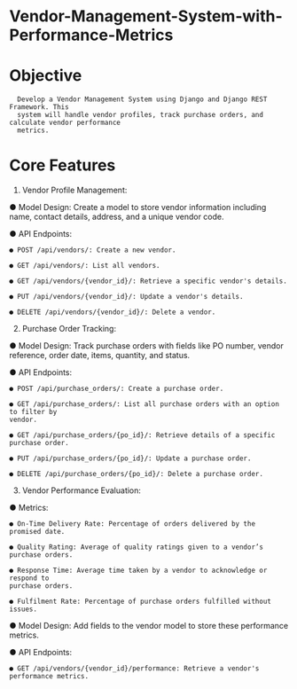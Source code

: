 # Vendor-Management-System-with-Performance-Metrics

# Objective
      Develop a Vendor Management System using Django and Django REST Framework. This
      system will handle vendor profiles, track purchase orders, and calculate vendor performance
      metrics.
      
# Core Features
  1. Vendor Profile Management:
     
  ● Model Design: Create a model to store vendor information including name, contact
  details, address, and a unique vendor code.
  
  ● API Endpoints:
  
    ● POST /api/vendors/: Create a new vendor.

    ● GET /api/vendors/: List all vendors.
    
    ● GET /api/vendors/{vendor_id}/: Retrieve a specific vendor's details.
    
    ● PUT /api/vendors/{vendor_id}/: Update a vendor's details.

    ● DELETE /api/vendors/{vendor_id}/: Delete a vendor.

  2. Purchase Order Tracking:
     
  ● Model Design: Track purchase orders with fields like PO number, vendor reference,
  order date, items, quantity, and status.
  
  ● API Endpoints:
  
    ● POST /api/purchase_orders/: Create a purchase order.
    
    ● GET /api/purchase_orders/: List all purchase orders with an option to filter by
    vendor.
    
    ● GET /api/purchase_orders/{po_id}/: Retrieve details of a specific purchase order.
    
    ● PUT /api/purchase_orders/{po_id}/: Update a purchase order.
    
    ● DELETE /api/purchase_orders/{po_id}/: Delete a purchase order.
    
  3. Vendor Performance Evaluation:
     
  ● Metrics:
  
    ● On-Time Delivery Rate: Percentage of orders delivered by the promised date.
    
    ● Quality Rating: Average of quality ratings given to a vendor’s purchase orders.
    
    ● Response Time: Average time taken by a vendor to acknowledge or respond to
    purchase orders.
    
    ● Fulfilment Rate: Percentage of purchase orders fulfilled without issues.
    
  ● Model Design: Add fields to the vendor model to store these performance metrics.
  
  ● API Endpoints:
  
    ● GET /api/vendors/{vendor_id}/performance: Retrieve a vendor's performance metrics.
    
